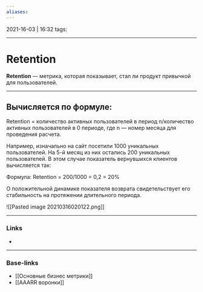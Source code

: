 ```yaml
---
aliases:
---
```

2021-16-03 | 16:32
tags: 
___

# Retention

**Retention** — метрика, которая показывает, стал ли продукт привычкой для пользователей. 

---

## Вычисляется по формуле:
Retention = количество активных пользователей в период n/количество активных пользователей в 0 периоде, где n — номер месяца для проведения расчета.

Например, изначально на сайт посетили 1000 уникальных пользователей. На 5-й месяц из них остались 200 уникальных пользователей. В этом случае показатель вернувшихся клиентов вычисляется так:

Формула: Retention = 200/1000 = 0,2 = 20%

О положительной динамике показателя возврата свидетельствует его стабильность на протяжении длительного периода.

![[Pasted image 20210316020122.png]]

___
### Links
- 

___
### Base-links
- [[Основные бизнес метрики]]
- [[AAARR воронки]]


